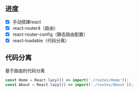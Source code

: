 ## 进度
- [x] 手动搭建react
- [x] react-router4（路由）
- [x] react-router-config（静态路由配置）
- [x] react-loadable（代码分离）

## 代码分离
基于路由的代码分离

```js
const Home = React.lazy(() => import('./routes/Home'));
const About = React.lazy(() => import('./routes/About'));
```